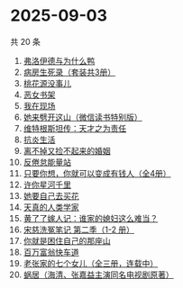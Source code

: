 # 2025-09-03

共 20 条

<!-- BEGIN WEREAD -->
<!-- 最后更新时间 2025-09-03 00:11:04 +0800 -->
1. [弗洛伊德与为什么鸭](https://weread.qq.com/web/bookDetail/c8c32310813ab8250g018eec)
1. [病房生死录（套装共3册）](https://weread.qq.com/web/bookDetail/4c632b60813ab8df3g0158f7)
1. [桃花源没事儿](https://weread.qq.com/web/bookDetail/676320b0813aba52cg0179ad)
1. [恶女书架](https://weread.qq.com/web/bookDetail/59732b20813aba557g01550a)
1. [我在现场](https://weread.qq.com/web/bookDetail/5af327b0813ab696fg0199e8)
1. [她来劈开这山（微信读书特别版）](https://weread.qq.com/web/bookDetail/0f632000813aba50fg010fe9)
1. [维特根斯坦传：天才之为责任](https://weread.qq.com/web/bookDetail/0ea320005e3c810ea1cf0c4)
1. [抗炎生活](https://weread.qq.com/web/bookDetail/04e328c0729cd43d04e7e4c)
1. [离不掉又捡不起来的婚姻](https://weread.qq.com/web/bookDetail/97832730813ab9e15g013c2f)
1. [反倦怠能量站](https://weread.qq.com/web/bookDetail/826324b0813aba1deg01589c)
1. [只要你想，你就可以变成有钱人（全4册）](https://weread.qq.com/web/bookDetail/975325807214d68f97564f7)
1. [许你星河千里](https://weread.qq.com/web/bookDetail/5ff32df0718d8a435ffcbfd)
1. [她要自己去买花](https://weread.qq.com/web/bookDetail/84332fa0813aba020g014cdd)
1. [天真的人类学家](https://weread.qq.com/web/bookDetail/e4d323c0721a58bce4de379)
1. [黄了了嫁人记：谁家的媳妇这么难当？](https://weread.qq.com/web/bookDetail/29932610813ab95edg01504c)
1. [宋慈洗冤笔记 第二季（1-2 册）](https://weread.qq.com/web/bookDetail/07732ce0813ab9c2ag01157f)
1. [你就是困住自己的那座山](https://weread.qq.com/web/bookDetail/35e32f80813aba3b5g018952)
1. [百万富翁快车道](https://weread.qq.com/web/bookDetail/718323107209303d7180890)
1. [老张家的七个女儿（全三册，连载中）](https://weread.qq.com/web/bookDetail/12332100813ab8b6cg0155cf)
1. [蜗居（海清、张嘉益主演同名电视剧原著）](https://weread.qq.com/web/bookDetail/d7932200813ab6ffeg016c0e)
<!-- END WEREAD -->